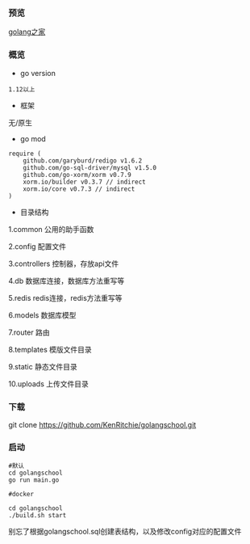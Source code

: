 ###  预览

[golang之家](https://www.golangschool.com)

### 概览

- go version 

```1.12以上```

- 框架

无/原生

- go mod 

```
require (
	github.com/garyburd/redigo v1.6.2
	github.com/go-sql-driver/mysql v1.5.0
	github.com/go-xorm/xorm v0.7.9
	xorm.io/builder v0.3.7 // indirect
	xorm.io/core v0.7.3 // indirect
)
```
- 目录结构

1.common 公用的助手函数

2.config 配置文件

3.controllers 控制器，存放api文件

4.db 数据库连接，数据库方法重写等

5.redis redis连接，redis方法重写等

6.models 数据库模型

7.router 路由

8.templates 模版文件目录

9.static 静态文件目录

10.uploads 上传文件目录


### 下载
git clone https://github.com/KenRitchie/golangschool.git

### 启动

```
#默认
cd golangschool
go run main.go

#docker

cd golangschool
./build.sh start

```
别忘了根据golangschool.sql创建表结构，以及修改config对应的配置文件






